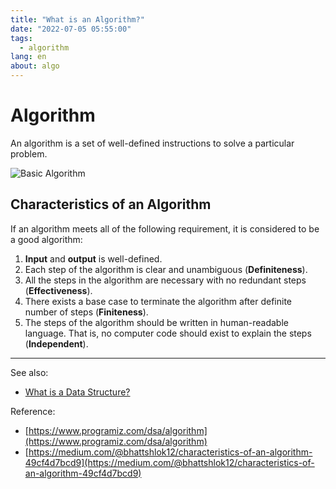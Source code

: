 ```yaml
---
title: "What is an Algorithm?"
date: "2022-07-05 05:55:00"
tags: 
  - algorithm
lang: en
about: algo
---
```


# Algorithm
An algorithm is a set of well-defined instructions to solve a particular problem.

![Basic Algorithm](/images/posts/what-is-an-algorithm/basic-algorithm.png)

## Characteristics of an Algorithm
If an algorithm meets all of the following requirement, it is considered to be a good algorithm:

1. **Input** and **output** is well-defined.
2. Each step of the algorithm is clear and unambiguous (**Definiteness**).
3. All the steps in the algorithm are necessary with no redundant steps (**Effectiveness**).
4. There exists a base case to terminate the algorithm after definite number of steps (**Finiteness**).
5. The steps of the algorithm should be written in human-readable language. That is, no computer code should exist to explain the steps (**Independent**).

---

See also:
- [What is a Data Structure?](./what-is-a-data-structure)

Reference:
- [https://www.programiz.com/dsa/algorithm](https://www.programiz.com/dsa/algorithm)
- [https://medium.com/@bhattshlok12/characteristics-of-an-algorithm-49cf4d7bcd9](https://medium.com/@bhattshlok12/characteristics-of-an-algorithm-49cf4d7bcd9)